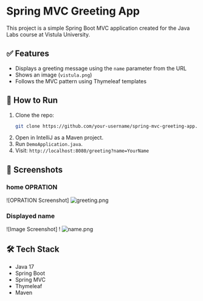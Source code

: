 # Spring MVC Greeting App

This project is a simple Spring Boot MVC application created for the Java Labs course at Vistula University.

## ✅ Features
- Displays a greeting message using the `name` parameter from the URL
- Shows an image (`vistula.png`)
- Follows the MVC pattern using Thymeleaf templates

## 🚀 How to Run
1. Clone the repo:
   ```bash
   git clone https://github.com/your-username/spring-mvc-greeting-app.git
   ```
2. Open in IntelliJ as a Maven project.
3. Run `DemoApplication.java`.
4. Visit: `http://localhost:8080/greeting?name=YourName`

## 📸 Screenshots
### home OPRATION
![OPRATION Screenshot]  ![greeting.png](my%20home%20page.png)

###  Displayed name
![Image Screenshot] ! ![name.png](name.png)

## 🛠 Tech Stack
- Java 17
- Spring Boot
- Spring MVC
- Thymeleaf
- Maven
